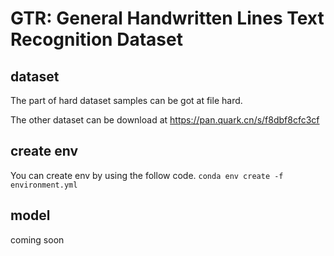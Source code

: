 # GTR: General Handwritten Lines Text Recognition Dataset


## dataset
The part of hard dataset samples can be got at file hard.

The other dataset can be download at https://pan.quark.cn/s/f8dbf8cfc3cf

## create env
You can create env by using the follow code.
`conda env create -f environment.yml`
## model

coming soon
